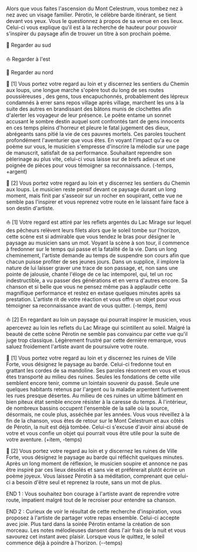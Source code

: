 Alors que vous faites l'ascension du Mont Celestrum, vous tombez nez à nez avec un visage familier. Pérotin, le célèbre barde itinérant, se tient devant vos yeux. Vous le questionnez à propos de sa venue en ces lieux. Celui-ci vous explique qu'il est à la recherche de hauteur pour pouvoir s'inspirer du paysage afin de trouver un titre à son prochain poème.

🌲 Regarder au sud

⛵ Regarder à l'est

🏰 Regarder au nord


🌲 [1] Vous portez votre regard au loin et y discernez les sentiers du Chemin aux loups, une longue marche s'opère tout du long de ses routes poussièreuses , des gens, tous encapuchonnés, probablement des lépreux condamnés à errer sans repos village après village, marchent les uns à la suite des autres en brandissant des bâtons munis de clochettes afin d'alerter les voyageur de leur présence. Le poète entame un sonnet accusant le sombre destin auquel sont confrontés tant de gens innocents en ces temps pleins d'horreur et pleure le fatal jugement des dieux, abrégeants sans pitié la vie de ces pauvres mortels. Ces paroles touchent profondément l'aventurier que vous êtes. En voyant l'impact qu'a eu ce poème sur vous, le musicien s'empresse d'inscrire la mélodie sur une page de manuscrit, satisfait de sa performance. Souhaitant reprendre son pèlerinage au plus vite, celui-ci vous laisse sur de brefs adieux et une poignée de pièces pour vous témoigner sa reconnaissance. (-temps, +argent)

🌲 [2] Vous portez votre regard au loin et y discernez les sentiers du Chemin aux loups. Le musicien reste pensif devant ce paysage durant un long moment, mais finit par s'asseoir sur un rocher en soupirant, cette vue ne semble pas l'inspirer et vous reprenez votre route en le laissant faire face à son destin d'artiste.


⛵ [1] Votre regard est attiré par les reflets argentés du Lac Mirage sur lequel des pêcheurs relèvent leurs filets alors que le soleil tombe sur l'horizon, cette scène est si admirable que vous tendez le bras pour désigner le paysage au musicien sans un mot. Voyant la scène à son tour, il commence à fredonner sur le temps qui passe et la fatalité de la vie. Dans un long cheminement, l'artiste demande au temps de suspendre son cours afin que chacun puisse profiter de ses jeunes jours. Dans un supplice, il implore la nature de lui laisser graver une trace de son passage, et, non sans une pointe de jalousie, chante l'éloge de ce lac intemporel, qui, tel un roc indestructible, a vu passer des générations et en verra d'autres encore. Sa chanson et si belle que vous ne pensez même pas à applaudir cette magnifique performance et restez en extase quelques minutes après sa prestation. L'artiste rit de votre réaction et vous offre un objet pour vous témoigner sa reconnaissance avant de vous quitter. (-temps, item)

⛵ [2] En regardant au loin un paysage qui pourrait inspirer le musicien, vous apercevez au loin les reflets du Lac Mirage qui scintillent au soleil. Malgré la beauté de cette scène Pérotin ne semble pas convaincu par cette vue qu'il juge trop classique. Légèrement frustré par cette dernière remarque, vous saluez froidement l'artiste avant de poursuivre votre route.


🏰 [1] Vous portez votre regard au loin et y discernez les ruines de Ville Forte, vous désignez le paysage au barde. Celui-ci fredonne tout en grattant les cordes de sa mandoline. Ses paroles résonnent en vous et vous êtes transporté au milieu des ruines. Seules les fondations de cette ville semblent encore tenir, comme un lointain souvenir du passé. Seule une quelques habitants retenus par l'argent ou la maladie arpentent furtivement les rues presque désertes. Au milieu de ces ruines un ultime bâtiment en bien piteux état semble encore résister à la caresse du temps. À l'intérieur, de nombreux bassins occupent l'ensemble de la salle où la source, désormais, ne coule plus, asséchée par les années. Vous vous réveillez à la fin de la chanson, vous êtes de retour sur le Mont Celestrum et aux côtés de Pérotin, la nuit est déjà tombée. Celui-ci s'excuse d'avoir ainsi abusé de votre et vous confie un objet qui pourrait vous être utile pour la suite de votre aventure. (+item, -temps)

🏰 [2] Vous portez votre regard au loin et y discernez les ruines de Ville Forte, vous désignez le paysage au barde qui réfléchit quelques minutes. Après un long moment de réflexion, le musicien soupire et annonce ne pas être inspiré par ces lieux désolés et sans vie et préférerait plutôt écrire un poème joyeux. Vous laissez Pérotin à sa méditation, comprenant que celui-ci a besoin d'être seul et reprenez la route, sans un mot de plus.


END 1 : Vous souhaitez bon courage à l'artiste avant de reprendre votre route, impatient malgré tout de le recroiser pour entendre sa chanson.

END 2 : Curieux de voir le résultat de cette recherche d'inspiration, vous proposez à l'artiste de partager votre repas ensemble. Celui-ci accepte avec joie. Plus tard dans la soirée Pérotin entame la création de son morceau. Les notes mélodieuses dansent dans l'air frais de la nuit et vous savourez cet instant avec plaisir. Lorsque vous le quittez, le soleil commence déjà à poindre à l'horizon. (--temps)
